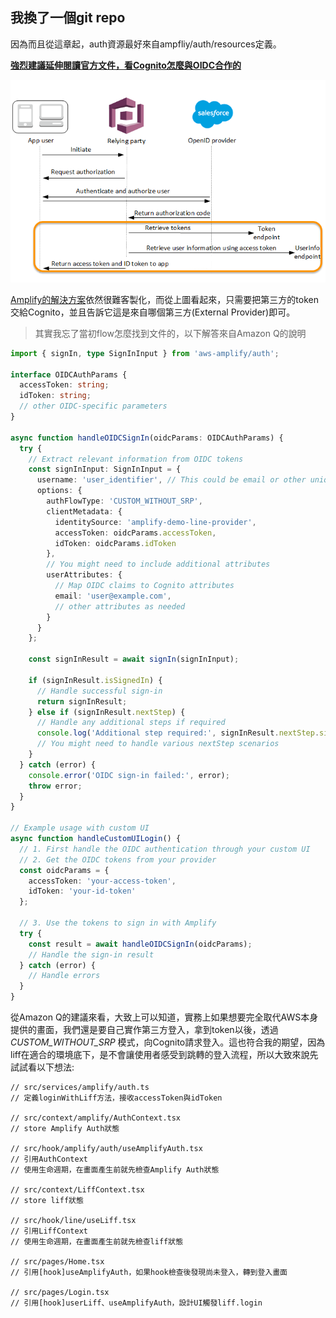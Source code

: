 ## 我換了一個git repo
因為而且從這章起，auth資源最好來自ampfliy/auth/resources定義。

[**強烈建議延伸閱讀官方文件，看Cognito怎麼與OIDC合作的**](https://docs.aws.amazon.com/zh_tw/cognito/latest/developerguide/cognito-user-pools-oidc-flow.html)

![cognito 與 oidc的互動](./resources/p4.png)

[Amplify的解決方案](https://docs.amplify.aws/react/build-a-backend/data/customize-authz/using-oidc-authorization-provider/)依然很難客製化，而從上圖看起來，只需要把第三方的token交給Cognito，並且告訴它這是來自哪個第三方(External Provider)即可。

> 其實我忘了當初flow怎麼找到文件的，以下解答來自Amazon Q的說明

```typescript
import { signIn, type SignInInput } from 'aws-amplify/auth';

interface OIDCAuthParams {
  accessToken: string;
  idToken: string;
  // other OIDC-specific parameters
}

async function handleOIDCSignIn(oidcParams: OIDCAuthParams) {
  try {
    // Extract relevant information from OIDC tokens
    const signInInput: SignInInput = {
      username: 'user_identifier', // This could be email or other unique identifier
      options: {
        authFlowType: 'CUSTOM_WITHOUT_SRP',
        clientMetadata: {
          identitySource: 'amplify-demo-line-provider',
          accessToken: oidcParams.accessToken,
          idToken: oidcParams.idToken
        },
        // You might need to include additional attributes
        userAttributes: {
          // Map OIDC claims to Cognito attributes
          email: 'user@example.com',
          // other attributes as needed
        }
      }
    };

    const signInResult = await signIn(signInInput);

    if (signInResult.isSignedIn) {
      // Handle successful sign-in
      return signInResult;
    } else if (signInResult.nextStep) {
      // Handle any additional steps if required
      console.log('Additional step required:', signInResult.nextStep.signInStep);
      // You might need to handle various nextStep scenarios
    }
  } catch (error) {
    console.error('OIDC sign-in failed:', error);
    throw error;
  }
}

// Example usage with custom UI
async function handleCustomUILogin() {
  // 1. First handle the OIDC authentication through your custom UI
  // 2. Get the OIDC tokens from your provider
  const oidcParams = {
    accessToken: 'your-access-token',
    idToken: 'your-id-token'
  };

  // 3. Use the tokens to sign in with Amplify
  try {
    const result = await handleOIDCSignIn(oidcParams);
    // Handle the sign-in result
  } catch (error) {
    // Handle errors
  }
}
```

從Amazon Q的建議來看，大致上可以知道，實務上如果想要完全取代AWS本身提供的畫面，我們還是要自己實作第三方登入，拿到token以後，透過 *CUSTOM_WITHOUT_SRP* 模式，向Cognito請求登入。這也符合我的期望，因為liff在適合的環境底下，是不會讓使用者感受到跳轉的登入流程，所以大致來說先試試看以下想法:

```
// src/services/amplify/auth.ts 
// 定義loginWithLiff方法，接收accessToken與idToken

// src/context/amplify/AuthContext.tsx
// store Amplify Auth狀態

// src/hook/amplify/auth/useAmplifyAuth.tsx
// 引用AuthContext
// 使用生命週期，在畫面產生前就先檢查Amplify Auth狀態

// src/context/LiffContext.tsx
// store liff狀態

// src/hook/line/useLiff.tsx
// 引用LiffContext
// 使用生命週期，在畫面產生前就先檢查liff狀態

// src/pages/Home.tsx
// 引用[hook]useAmplifyAuth，如果hook檢查後發現尚未登入，轉到登入畫面

// src/pages/Login.tsx
// 引用[hook]userLiff、useAmplifyAuth，設計UI觸發liff.login
```
